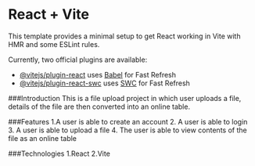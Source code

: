 # React + Vite

This template provides a minimal setup to get React working in Vite with HMR and some ESLint rules.

Currently, two official plugins are available:

- [@vitejs/plugin-react](https://github.com/vitejs/vite-plugin-react/blob/main/packages/plugin-react/README.md) uses [Babel](https://babeljs.io/) for Fast Refresh
- [@vitejs/plugin-react-swc](https://github.com/vitejs/vite-plugin-react-swc) uses [SWC](https://swc.rs/) for Fast Refresh

###Introduction
This is a file upload project in which user uploads a file, details of the file are then converted into an online table.

###Features
1.A user is able to create an account
2. A user is able to login 
3. A user is able to upload a file
4. The user is able to view contents of the file as an online table

###Technologies
1.React
2.Vite
